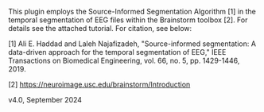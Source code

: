 This plugin employs the Source-Informed Segmentation Algorithm [1] in the temporal segmentation of EEG files within the Brainstorm toolbox [2]. For details see the attached tutorial. For citation, see below:

[1]	Ali E. Haddad and Laleh Najafizadeh, "Source-informed segmentation: A data-driven approach for the temporal segmentation of EEG," IEEE Transactions on Biomedical Engineering, vol. 66, no. 5, pp. 1429-1446, 2019.

[2]	https://neuroimage.usc.edu/brainstorm/Introduction

v4.0, September 2024
